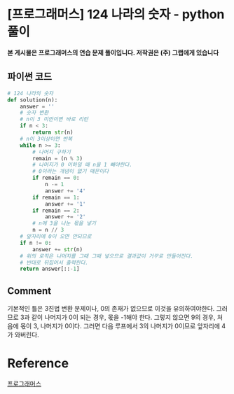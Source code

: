 




# [프로그래머스] 124 나라의 숫자 - python 풀이

**본 게시물은 프로그래머스의 연습 문제 풀이입니다. 저작권은 (주) 그랩에게 있습니다**

## 파이썬 코드

```python
# 124 나라의 숫자
def solution(n):
    answer = ''
    # 숫자 변환
    # n이 3 미만이면 바로 리턴
    if n < 3:
        return str(n)
    # n이 3이상이면 반복
    while n >= 3:
        # 나머지 구하기
        remain = (n % 3)
        # 나머지가 0 이하일 때 n을 1 빼야한다.
        # 0이라는 개념이 없기 때문이다
        if remain == 0:
            n -= 1
            answer += '4'
        if remain == 1:
            answer += '1'
        if remain == 2:
            answer += '2'
        # n에 3을 나눈 몫을 넣기
        n = n // 3
    # 앞자리에 0이 오면 안되므로
    if n != 0:
        answer += str(n)
    # 위의 로직은 나머지를 그때 그때 넣으므로 결과값이 거꾸로 만들어진다.
    # 반대로 뒤집어서 출력한다.
    return answer[::-1]

```



## Comment

기본적인 틀은 3진법 변환 문제이나, 0의 존재가 없으므로 이것을 유의하여야한다. 그러므로 3과 같이 나머지가 0이 되는 경우, 몫을 -1해야 한다. 그렇지 않으면 9의 경우, 처음에 몫이 3, 나머지가 0이다. 그러면 다음 루프에서 3의 나머지가 0이므로 앞자리에 4가 와버린다.

# Reference

[프로그래머스](https://programmers.co.kr)